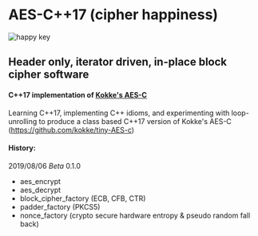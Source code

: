 # AES-C++17 (cipher happiness)
![happy key](https://cldup.com/3JHRDKNv4C.png)
## Header only, iterator driven, in-place block cipher software
#### C++17 implementation of [Kokke's AES-C](https://github.com/kokke/tiny-AES-c)
Learning C++17, implementing C++ idioms, and experimenting with loop-unrolling to produce a class based C++17 version of Kokke's AES-C (https://github.com/kokke/tiny-AES-c)
#### History:
2019/08/06 _Beta_ 0.1.0
+ aes_encrypt
+ aes_decrypt
+ block_cipher_factory (ECB, CFB, CTR)
+ padder_factory (PKCS5)
+ nonce_factory (crypto secure hardware entropy & pseudo random fall back)





